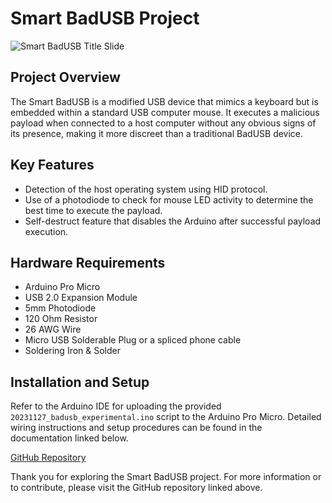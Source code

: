 <h1>Smart BadUSB Project</h1>

<img src="https://github.com/BhawksGit/SmartBadUSB/blob/main/images/titleSlide.png?raw=true" alt="Smart BadUSB Title Slide">

<h2>Project Overview</h2>
<p>The Smart BadUSB is a modified USB device that mimics a keyboard but is embedded within a standard USB computer mouse. It executes a malicious payload when connected to a host computer without any obvious signs of its presence, making it more discreet than a traditional BadUSB device.</p>

<h2>Key Features</h2>
<ul>
    <li>Detection of the host operating system using HID protocol.</li>
    <li>Use of a photodiode to check for mouse LED activity to determine the best time to execute the payload.</li>
    <li>Self-destruct feature that disables the Arduino after successful payload execution.</li>
</ul>

<h2>Hardware Requirements</h2>
<ul>
    <li>Arduino Pro Micro</li>
    <li>USB 2.0 Expansion Module</li>
    <li>5mm Photodiode</li>
    <li>120 Ohm Resistor</li>
    <li>26 AWG Wire</li>
    <li>Micro USB Solderable Plug or a spliced phone cable</li>
    <li>Soldering Iron & Solder</li>
</ul>

<h2>Installation and Setup</h2>
<p>Refer to the Arduino IDE for uploading the provided <code>20231127_badusb_experimental.ino</code> script to the Arduino Pro Micro. Detailed wiring instructions and setup procedures can be found in the documentation linked below.</p>
<a href="https://github.com/BhawksGit/SmartBadUSB">GitHub Repository</a>

<p>Thank you for exploring the Smart BadUSB project. For more information or to contribute, please visit the GitHub repository linked above.</p>
